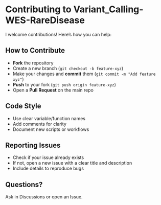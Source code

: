 # Contributing to Variant_Calling-WES-RareDisease

I welcome contributions! Here’s how you can help:

## How to Contribute

- **Fork** the repository
- Create a new branch (`git checkout -b feature-xyz`)
- Make your changes and **commit** them (`git commit -m "Add feature xyz"`)
- **Push** to your fork (`git push origin feature-xyz`)
- Open a **Pull Request** on the main repo

## Code Style

- Use clear variable/function names
- Add comments for clarity
- Document new scripts or workflows

## Reporting Issues

- Check if your issue already exists
- If not, open a new issue with a clear title and description
- Include details to reproduce bugs

## Questions?

Ask in Discussions or open an Issue.
